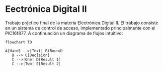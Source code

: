 # Eectrónica Digital II
Trabajo práctico final de la materia Electrónica Digital II.
El trabajo consiste en un sistema de control de acceso, implementado principalmente con el PIC16f877.
A continuación un diagrama de flujos intuitivo:

 ```mermaid
flowchart TD

A[Hard] -->|Text| B(Round)
    B --> C{Decision}
    C -->|One| D[Result 1]
    C -->|Two| E[Result 2]
 ```
